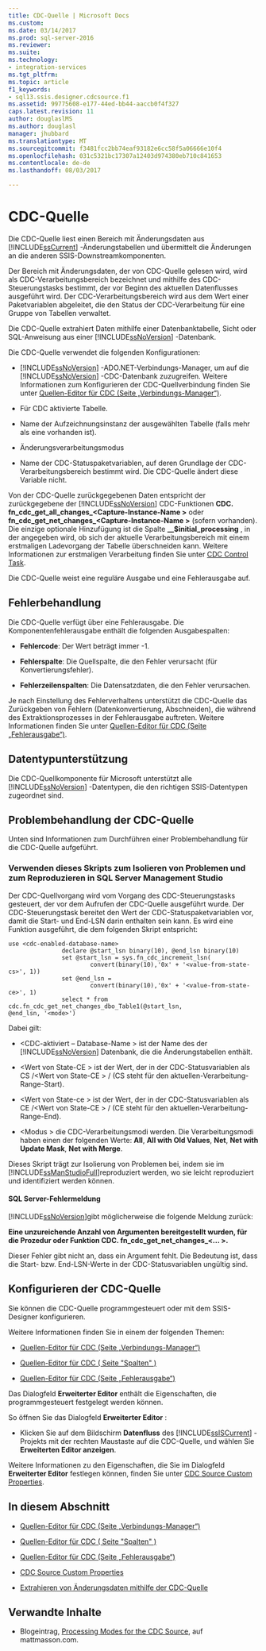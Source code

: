 ```yaml
---
title: CDC-Quelle | Microsoft Docs
ms.custom: 
ms.date: 03/14/2017
ms.prod: sql-server-2016
ms.reviewer: 
ms.suite: 
ms.technology:
- integration-services
ms.tgt_pltfrm: 
ms.topic: article
f1_keywords:
- sql13.ssis.designer.cdcsource.f1
ms.assetid: 99775608-e177-44ed-bb44-aaccb0f4f327
caps.latest.revision: 11
author: douglaslMS
ms.author: douglasl
manager: jhubbard
ms.translationtype: MT
ms.sourcegitcommit: f3481fcc2bb74eaf93182e6cc58f5a06666e10f4
ms.openlocfilehash: 031c5321bc17307a12403d974380eb710c841653
ms.contentlocale: de-de
ms.lasthandoff: 08/03/2017

---
```

# <a name="cdc-source"></a>CDC-Quelle
  Die CDC-Quelle liest einen Bereich mit Änderungsdaten aus [!INCLUDE[ssCurrent](../../includes/sscurrent-md.md)] -Änderungstabellen und übermittelt die Änderungen an die anderen SSIS-Downstreamkomponenten.  
  
 Der Bereich mit Änderungsdaten, der von CDC-Quelle gelesen wird, wird als CDC-Verarbeitungsbereich bezeichnet und mithilfe des CDC-Steuerungstasks bestimmt, der vor Beginn des aktuellen Datenflusses ausgeführt wird. Der CDC-Verarbeitungsbereich wird aus dem Wert einer Paketvariablen abgeleitet, die den Status der CDC-Verarbeitung für eine Gruppe von Tabellen verwaltet.  
  
 Die CDC-Quelle extrahiert Daten mithilfe einer Datenbanktabelle, Sicht oder SQL-Anweisung aus einer [!INCLUDE[ssNoVersion](../../includes/ssnoversion-md.md)] -Datenbank.  
  
 Die CDC-Quelle verwendet die folgenden Konfigurationen:  
  
-   [!INCLUDE[ssNoVersion](../../includes/ssnoversion-md.md)] -ADO.NET-Verbindungs-Manager, um auf die [!INCLUDE[ssNoVersion](../../includes/ssnoversion-md.md)] -CDC-Datenbank zuzugreifen. Weitere Informationen zum Konfigurieren der CDC-Quellverbindung finden Sie unter [Quellen-Editor für CDC &#40;Seite „Verbindungs-Manager“&#41;](../../integration-services/data-flow/cdc-source-editor-connection-manager-page.md).  
  
-   Für CDC aktivierte Tabelle.  
  
-   Name der Aufzeichnungsinstanz der ausgewählten Tabelle (falls mehr als eine vorhanden ist).  
  
-   Änderungsverarbeitungsmodus  
  
-   Name der CDC-Statuspaketvariablen, auf deren Grundlage der CDC-Verarbeitungsbereich bestimmt wird. Die CDC-Quelle ändert diese Variable nicht.  
  
 Von der CDC-Quelle zurückgegebenen Daten entspricht der zurückgegebene der [!INCLUDE[ssNoVersion](../../includes/ssnoversion-md.md)] CDC-Funktionen **CDC. fn_cdc_get_all_changes_\<Capture-Instance-Name >** oder **fn_cdc_get_net_changes_\<Capture-Instance-Name >** (sofern vorhanden). Die einzige optionale Hinzufügung ist die Spalte **__$initial_processing** , in der angegeben wird, ob sich der aktuelle Verarbeitungsbereich mit einem erstmaligen Ladevorgang der Tabelle überschneiden kann. Weitere Informationen zur erstmaligen Verarbeitung finden Sie unter [CDC Control Task](../../integration-services/control-flow/cdc-control-task.md).  
  
 Die CDC-Quelle weist eine reguläre Ausgabe und eine Fehlerausgabe auf.  
  
## <a name="error-handling"></a>Fehlerbehandlung  
 Die CDC-Quelle verfügt über eine Fehlerausgabe. Die Komponentenfehlerausgabe enthält die folgenden Ausgabespalten:  
  
-   **Fehlercode**: Der Wert beträgt immer -1.  
  
-   **Fehlerspalte**: Die Quellspalte, die den Fehler verursacht (für Konvertierungsfehler).  
  
-   **Fehlerzeilenspalten**: Die Datensatzdaten, die den Fehler verursachen.  
  
 Je nach Einstellung des Fehlerverhaltens unterstützt die CDC-Quelle das Zurückgeben von Fehlern (Datenkonvertierung, Abschneiden), die während des Extraktionsprozesses in der Fehlerausgabe auftreten. Weitere Informationen finden Sie unter [Quellen-Editor für CDC &#40;Seite „Fehlerausgabe“&#41;](../../integration-services/data-flow/cdc-source-editor-error-output-page.md).  
  
## <a name="data-type-support"></a>Datentypunterstützung  
 Die CDC-Quellkomponente für Microsoft unterstützt alle [!INCLUDE[ssNoVersion](../../includes/ssnoversion-md.md)] -Datentypen, die den richtigen SSIS-Datentypen zugeordnet sind.  
  
## <a name="troubleshooting-the-cdc-source"></a>Problembehandlung der CDC-Quelle  
 Unten sind Informationen zum Durchführen einer Problembehandlung für die CDC-Quelle aufgeführt.  
  
### <a name="use-this-script-to-isolate-problems-and-reproduce-them-in-sql-server-management-studio"></a>Verwenden dieses Skripts zum Isolieren von Problemen und zum Reproduzieren in SQL Server Management Studio  
 Der CDC-Quellvorgang wird vom Vorgang des CDC-Steuerungstasks gesteuert, der vor dem Aufrufen der CDC-Quelle ausgeführt wurde. Der CDC-Steuerungstask bereitet den Wert der CDC-Statuspaketvariablen vor, damit die Start- und End-LSN darin enthalten sein kann. Es wird eine Funktion ausgeführt, die dem folgenden Skript entspricht:  
  
```  
use <cdc-enabled-database-name>  
               declare @start_lsn binary(10), @end_lsn binary(10)  
               set @start_lsn = sys.fn_cdc_increment_lsn(  
                       convert(binary(10),'0x' + '<value-from-state-cs>', 1))  
               set @end_lsn =   
                       convert(binary(10),'0x' + '<value-from-state-ce>', 1)  
               select * from cdc.fn_cdc_get_net_changes_dbo_Table1(@start_lsn,  
@end_lsn, '<mode>')  
```  
  
 Dabei gilt:  
  
-   \<CDC-aktiviert – Database-Name > ist der Name des der [!INCLUDE[ssNoVersion](../../includes/ssnoversion-md.md)] Datenbank, die die Änderungstabellen enthält.  
  
-   \<Wert von State-CE > ist der Wert, der in der CDC-Statusvariablen als CS /\<Wert von State-CE > / (CS steht für den aktuellen-Verarbeitung-Range-Start).  
  
-   \<Wert von State-ce > ist der Wert, der in der CDC-Statusvariablen als CE /\<Wert von State-CE > / (CE steht für den aktuellen-Verarbeitung-Range-End).  
  
-   \<Modus > die CDC-Verarbeitungsmodi werden. Die Verarbeitungsmodi haben einen der folgenden Werte: **All**, **All with Old Values**, **Net**, **Net with Update Mask**, **Net with Merge**.  
  
 Dieses Skript trägt zur Isolierung von Problemen bei, indem sie im [!INCLUDE[ssManStudioFull](../../includes/ssmanstudiofull-md.md)]reproduziert werden, wo sie leicht reproduziert und identifiziert werden können.  
  
#### <a name="sql-server-error-message"></a>SQL Server-Fehlermeldung  
 [!INCLUDE[ssNoVersion](../../includes/ssnoversion-md.md)]gibt möglicherweise die folgende Meldung zurück:  
  
 **Eine unzureichende Anzahl von Argumenten bereitgestellt wurden, für die Prozedur oder Funktion CDC. fn_cdc_get_net_changes_\<... >.**  
  
 Dieser Fehler gibt nicht an, dass ein Argument fehlt. Die Bedeutung ist, dass die Start- bzw. End-LSN-Werte in der CDC-Statusvariablen ungültig sind.  
  
## <a name="configuring-the-cdc-source"></a>Konfigurieren der CDC-Quelle  
 Sie können die CDC-Quelle programmgesteuert oder mit dem SSIS-Designer konfigurieren.  
  
 Weitere Informationen finden Sie in einem der folgenden Themen:  
  
-   [Quellen-Editor für CDC &#40;Seite „Verbindungs-Manager“&#41;](../../integration-services/data-flow/cdc-source-editor-connection-manager-page.md)  
  
-   [Quellen-Editor für CDC &#40; Seite "Spalten" &#41;](../../integration-services/data-flow/cdc-source-editor-columns-page.md)  
  
-   [Quellen-Editor für CDC &#40;Seite „Fehlerausgabe“&#41;](../../integration-services/data-flow/cdc-source-editor-error-output-page.md)  
  
 Das Dialogfeld **Erweiterter Editor** enthält die Eigenschaften, die programmgesteuert festgelegt werden können.  
  
 So öffnen Sie das Dialogfeld **Erweiterter Editor** :  
  
-   Klicken Sie auf dem Bildschirm **Datenfluss** des [!INCLUDE[ssISCurrent](../../includes/ssiscurrent-md.md)] -Projekts mit der rechten Maustaste auf die CDC-Quelle, und wählen Sie **Erweiterten Editor anzeigen**.  
  
 Weitere Informationen zu den Eigenschaften, die Sie im Dialogfeld **Erweiterter Editor** festlegen können, finden Sie unter [CDC Source Custom Properties](../../integration-services/data-flow/cdc-source-custom-properties.md).  
  
## <a name="in-this-section"></a>In diesem Abschnitt  
  
-   [Quellen-Editor für CDC &#40;Seite „Verbindungs-Manager“&#41;](../../integration-services/data-flow/cdc-source-editor-connection-manager-page.md)  
  
-   [Quellen-Editor für CDC &#40; Seite "Spalten" &#41;](../../integration-services/data-flow/cdc-source-editor-columns-page.md)  
  
-   [Quellen-Editor für CDC &#40;Seite „Fehlerausgabe“&#41;](../../integration-services/data-flow/cdc-source-editor-error-output-page.md)  
  
-   [CDC Source Custom Properties](../../integration-services/data-flow/cdc-source-custom-properties.md)  
  
-   [Extrahieren von Änderungsdaten mithilfe der CDC-Quelle](../../integration-services/data-flow/extract-change-data-using-the-cdc-source.md)  
  
## <a name="related-content"></a>Verwandte Inhalte  
  
-   Blogeintrag, [Processing Modes for the CDC Source](http://www.mattmasson.com/2012/01/processing-modes-for-the-cdc-source/), auf mattmasson.com.  
  
  
